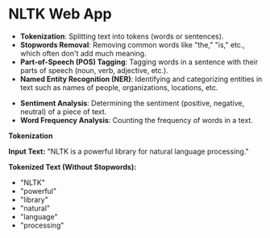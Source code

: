 # NLTK Web App

- **Tokenization**: Splitting text into tokens (words or sentences).
- **Stopwords Removal**: Removing common words like "the," "is," etc., which often don't add much meaning.
- **Part-of-Speech (POS) Tagging**: Tagging words in a sentence with their parts of speech (noun, verb, adjective, etc.).
- **Named Entity Recognition (NER)**: Identifying and categorizing entities in text such as names of people, organizations, locations, etc.
<!-- - **Stemming and Lemmatization**: Reducing words to their base or root form. -->
- **Sentiment Analysis**: Determining the sentiment (positive, negative, neutral) of a piece of text.
- **Word Frequency Analysis**: Counting the frequency of words in a text.
<!-- - **Concordance**: Finding occurrences of a word in context with its surrounding words.
- **WordNet Integration**: Accessing lexical database for English language words.
- **Chunking**: Grouping words into meaningful chunks or phrases. -->



**Tokenization**

**Input Text:** "NLTK is a powerful library for natural language processing."

**Tokenized Text (Without Stopwords):**
- "NLTK"
- "powerful"
- "library"
- "natural"
- "language"
- "processing"